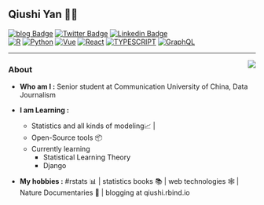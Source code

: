 
## Qiushi Yan 👨‍💻
[![blog Badge](https://img.shields.io/badge/-Personal_Blog-9cf?style=flat-square&link=https://qiushi.rbind.io/)](https://qiushi.rbind.io/) 
[![Twitter Badge](https://img.shields.io/badge/-qiushizzzz-1ca0f1?style=flat-square&logo=twitter&logoColor=white&link=https://twitter.com/SulthanNK)](https://twitter.com/qiushizzzz) 
[![Linkedin Badge](https://img.shields.io/badge/-Qiushi_Yan-blue?style=flat-square&logo=Linkedin&logoColor=white&link=https://www.linkedin.com/in/qiushiyan/)](https://www.linkedin.com/in/qiushiyan/) 
<br>
[![R](https://img.shields.io/badge/-R-00599C?style=flat&logo=r&link=https://https://github.com/enixam)](https://github.com/enixam)
[![Python](https://img.shields.io/badge/-Python-gray?style=flat&logo=python&link=https://github.com/enixam)](https://github.com/enixam)
[![Vue](https://img.shields.io/badge/-Vue-42B983?style=flat&logo=git&link=https://github.com/enixam)](https://github.com/enixam)
[![React](https://img.shields.io/badge/-React-blue?style=flat&logo=react&link=https://github.com/enixam)](https://github.com/enixam)
[![TYPESCRIPT](https://img.shields.io/badge/-TYPESCRIPT-black?style=flat&logo=TYPESCRIPT&link=https://github.com/enixam)](https://github.com/enixam)
[![GraphQL](https://img.shields.io/badge/-GRAPHQL-purple?style=flat&logo=GRAPHQL&link=https://github.com/enixam)](https://github.com/enixam)


---------------------------------------------------------------------------------------------------------------------------------------------------------------------------------

<img align="right" src="https://github-readme-stats.vercel.app/api?username=enixam&show_icons=true&theme=blueberry" />

### About
- **Who am I :** Senior student at Communication University of China, Data Journalism
-  **I am Learning :**   
    - Statistics and all kinds of modeling:chart_with_upwards_trend: | 
    - Open-Source tools :package:  
    - Currently learning 
        - Statistical Learning Theory
        - Django

-  **My hobbies :** #rstats :bar_chart: |  statistics books :books: | web technologies :spider_web: | Nature Documentaries :palm_tree: | blogging at qiushi.rbind.io 








